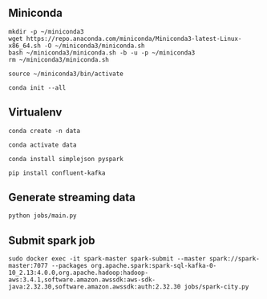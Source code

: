 ## Miniconda
```
mkdir -p ~/miniconda3
wget https://repo.anaconda.com/miniconda/Miniconda3-latest-Linux-x86_64.sh -O ~/miniconda3/miniconda.sh
bash ~/miniconda3/miniconda.sh -b -u -p ~/miniconda3
rm ~/miniconda3/miniconda.sh
```

```
source ~/miniconda3/bin/activate
```

```
conda init --all
```

## Virtualenv
```
conda create -n data
```

```
conda activate data
```

```
conda install simplejson pyspark
```

```
pip install confluent-kafka
```

## Generate streaming data
```
python jobs/main.py
```

## Submit spark job
```
sudo docker exec -it spark-master spark-submit --master spark://spark-master:7077 --packages org.apache.spark:spark-sql-kafka-0-10_2.13:4.0.0,org.apache.hadoop:hadoop-aws:3.4.1,software.amazon.awssdk:aws-sdk-java:2.32.30,software.amazon.awssdk:auth:2.32.30 jobs/spark-city.py
```